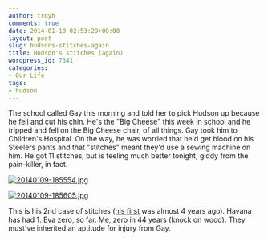 ```yaml
---
author: troyh
comments: true
date: 2014-01-10 02:53:29+00:00
layout: post
slug: hudsons-stitches-again
title: Hudson's stitches (again)
wordpress_id: 7341
categories:
- Our Life
tags:
- hudson
---
```


The school called Gay this morning and told her to pick Hudson up because he fell and cut his chin. He's the "Big Cheese" this week in school and he tripped and fell on the Big Cheese chair, of all things. Gay took him to Children's Hospital. On the way, he was worried that he'd get blood on his Steelers pants and that "stitches" meant they'd use a sewing machine on him.  He got 11 stitches, but is feeling much better tonight, giddy from the pain-killer, in fact. 

  
  
[![20140109-185554.jpg](http://troyandgay.files.wordpress.com/2014/01/20140109-185554.jpg)](http://troyandgay.files.wordpress.com/2014/01/20140109-185554.jpg)  
  
[![20140109-185605.jpg](http://troyandgay.files.wordpress.com/2014/01/20140109-185605.jpg)](http://troyandgay.files.wordpress.com/2014/01/20140109-185605.jpg)

This is his 2nd case of stitches ([his first](http://troyandgay.com/2010/03/11/hudsons-first-stitches/) was almost 4 years ago). Havana has had 1. Eva zero, so far. Me, zero in 44 years (knock on wood). They must've inherited an aptitude for injury from Gay.
